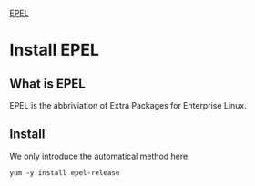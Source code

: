 
[EPEL](/OS/CentOS/EPEL)

# Install EPEL
## What is EPEL
EPEL is the abbriviation of Extra Packages for Enterprise Linux.
## Install
We only introduce the automatical method here.
````
yum -y install epel-release
````
